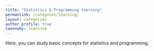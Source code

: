 ```yaml
---
title: "Statistics & Programming learning"
permanlink: /categoies/learning/
layout: categories
author_profile: true
taxonomy: learning
---
```

Here, you can study basic concepts for statistics and programming.
